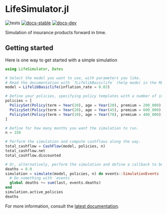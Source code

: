 # LifeSimulator.jl

![tests](https://github.com/JuliaActuary/LifeSimulator.jl/workflows/CI/badge.svg)
[![docs-stable](https://img.shields.io/badge/docs-stable-blue.svg)](https://juliaactuary.github.io/LifeSimulator.jl/stable)
[![docs-dev](https://img.shields.io/badge/docs-dev-blue.svg)](https://juliaactuary.github.io/LifeSimulator.jl/dev)

Simulation of insurance products forward in time.

## Getting started

Here is one way to get started with a simple simulation

```julia
using LifeSimulator, Dates

# Select the model you want to use, with parameters you like.
# Read the documentation with `?LifelibBasiclife` (help mode) in the REPL.
model = LifelibBasiclife(inflation_rate = 0.03)

# Define your policies, specifying policy templates with a number of instances.
policies = [
  PolicySet(Policy(term = Year(20), age = Year(20), premium = 200_000), 100),
  PolicySet(Policy(term = Year(20), age = Year(45), premium = 600_000), 80),
  PolicySet(Policy(term = Year(10), age = Year(70), premium = 400_000), 50),
]

# Define for how many months you want the simulation to run.
n = 150

# Perform the simulation and compute cashflows along the way.
total_cashflow = CashFlow(model, policies, n)
total_cashflow.net
total_cashflow.discounted

# Or, alternatively, perform the simulation and define a callback to be invoked at every simulation step.
deaths = 0.0
simulation = simulate(model, policies, n) do events::SimulationEvents
  # Do something with `events`.
  global deaths += sum(last, events.deaths)
end
simulation.active_policies
deaths
```

For more information, consult the [latest documentation](https://juliaactuary.github.io/LifeSimulator.jl/dev).
